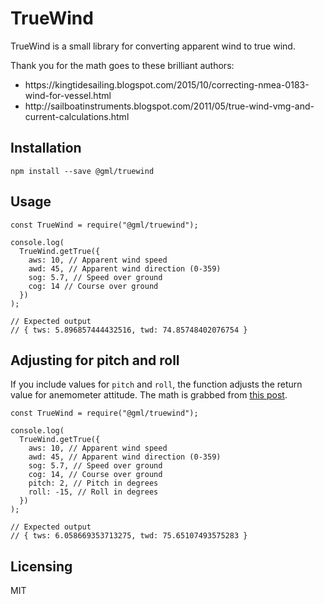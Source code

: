 # TrueWind

TrueWind is a small library for converting apparent wind to true wind. 

Thank you for the math goes to these brilliant authors: 
<ul>
  <li>https://kingtidesailing.blogspot.com/2015/10/correcting-nmea-0183-wind-for-vessel.html</li>
<li>http://sailboatinstruments.blogspot.com/2011/05/true-wind-vmg-and-current-calculations.html</i>
</ul>

## Installation
```
npm install --save @gml/truewind
```

## Usage

```
const TrueWind = require("@gml/truewind");

console.log(
  TrueWind.getTrue({
    aws: 10, // Apparent wind speed
    awd: 45, // Apparent wind direction (0-359)
    sog: 5.7, // Speed over ground
    cog: 14 // Course over ground
  })
);

// Expected output
// { tws: 5.896857444432516, twd: 74.85748402076754 }
```

## Adjusting for pitch and roll

If you include values for ``pitch`` and ``roll``, the function adjusts the return value for anemometer attitude. The math is grabbed from [this post](https://kingtidesailing.blogspot.com/2015/10/correcting-nmea-0183-wind-for-vessel.html).

```
const TrueWind = require("@gml/truewind");

console.log(
  TrueWind.getTrue({
    aws: 10, // Apparent wind speed
    awd: 45, // Apparent wind direction (0-359)
    sog: 5.7, // Speed over ground
    cog: 14, // Course over ground
    pitch: 2, // Pitch in degrees 
    roll: -15, // Roll in degrees
  })
);

// Expected output
// { tws: 6.058669353713275, twd: 75.65107493575283 }
```

## Licensing

MIT
